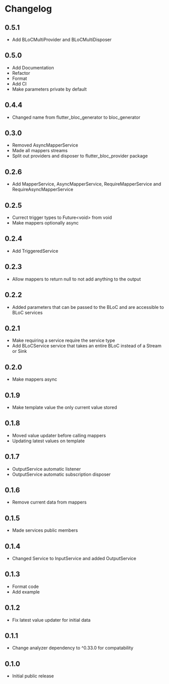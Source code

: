# Changelog

## 0.5.1

* Add BLoCMultiProvider and BLoCMultiDisposer

## 0.5.0

* Add Documentation
* Refactor
* Format
* Add CI
* Make parameters private by default

## 0.4.4

* Changed name from flutter_bloc_generator to bloc_generator

## 0.3.0

* Removed AsyncMapperService
* Made all mappers streams
* Split out providers and disposer to flutter_bloc_provider package

## 0.2.6

* Add MapperService, AsyncMapperService, RequireMapperService and
RequireAsyncMapperService

## 0.2.5

* Currect trigger types to Future\<void\> from void
* Make mappers optionally async

## 0.2.4

* Add TriggeredService

## 0.2.3

* Allow mappers to return null to not add anything to the output

## 0.2.2

* Added parameters that can be passed to the BLoC and are accessible to BLoC
services

## 0.2.1

* Make requiring a service require the service type
* Add BLoCService service that takes an entire BLoC instead of a Stream or Sink

## 0.2.0

* Make mappers async

## 0.1.9

* Make template value the only current value stored

## 0.1.8

* Moved value updater before calling mappers
* Updating latest values on template

## 0.1.7

* OutputService automatic listener
* OutputService automatic subscription disposer

## 0.1.6

* Remove current data from mappers

## 0.1.5

* Made services public members

## 0.1.4

* Changed Service to InputService and added OutputService

## 0.1.3

* Format code
* Add example

## 0.1.2

* Fix latest value updater for initial data

## 0.1.1

* Change analyzer dependency to ^0.33.0 for compatability

## 0.1.0

* Initial public release
